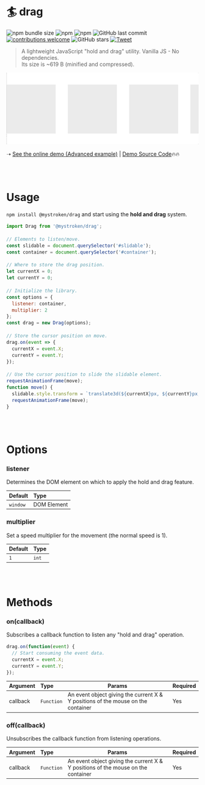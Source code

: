 # :surfer: drag


![npm bundle size](https://img.shields.io/bundlephobia/minzip/@mystroken/drag)
![npm](https://img.shields.io/npm/dw/@mystroken/drag)
![npm](https://img.shields.io/npm/v/@mystroken/drag)
![GitHub last commit](https://img.shields.io/github/last-commit/mystroken/drag)
[![contributions welcome](https://img.shields.io/badge/contributions-welcome-brightgreen.svg?style=flat)](https://github.com/mystroken/drag/issues)
![GitHub stars](https://img.shields.io/github/stars/mystroken/drag?style=social)
[![Tweet](https://img.shields.io/twitter/url/http/shields.io.svg?style=social)](https://twitter.com/intent/tweet?text=A%20lightweight%20utility%20to%20do%20%22hold%20and%20drag%22.&url=https://github.com/mystroken/drag&via=mystroken&hashtags=holdanddrag,slider,drag,js,creativecoding,developers)

<blockquote>
A lightweight JavaScript "hold and drag" utility. Vanilla JS - No dependencies.<br>
Its size is ~619 B (minified and compressed).
</blockquote>

![](https://github.com/mystroken/drag/raw/master/screenshot.gif)

➝ [See the online demo (Advanced example)](https://mystroken.github.io/drag/) | [Demo Source Code](https://github.com/mystroken/drag/tree/master/demo):fire::fire:

<br>
<br>

# Usage

```npm install @mystroken/drag``` and start using the **hold and drag** system.

```javascript
import Drag from '@mystroken/drag';

// Elements to listen/move.
const slidable = document.querySelector('#slidable');
const container = document.querySelector('#container');

// Where to store the drag position.
let currentX = 0;
let currentY = 0;

// Initialize the library.
const options = {
  listener: container,
  multiplier: 2
};
const drag = new Drag(options);

// Store the cursor position on move.
drag.on(event => {
  currentX = event.X;
  currentY = event.Y;
});

// Use the cursor position to slide the slidable element.
requestAnimationFrame(move);
function move() {
  slidable.style.transform = `translate3d(${currentX}px, ${currentY}px, 0px)`;
  requestAnimationFrame(move);
}
```

<br>
<br>

# Options

### listener

Determines the DOM element on which to apply the hold and drag feature.

| Default    | Type        |
|:---------- |:----------- |
| `window`   | DOM Element |

### multiplier

Set a speed multiplier for the movement (the normal speed is 1).

| Default | Type  |
|:------- |:----- |
| `1`     | `int` |

<br>
<br>

# Methods

### on(callback)
Subscribes a callback function to listen any "hold and drag" operation.

```javascript
drag.on(function(event) {
  // Start consuming the event data.
  currentX = event.X;
  currentY = event.Y;
});
```

| Argument  | Type      | Params                                                                           | Required |
|:--------- |:--------- | -------------------------------------------------------------------------------- | -------- |
| callback | `Function` | An event object giving the current X & Y positions of the mouse on the container | Yes      |


### off(callback)
Unsubscribes the callback function from listening operations.

| Argument  | Type      | Params                                                                           | Required |
|:--------- |:--------- | -------------------------------------------------------------------------------- | -------- |
| callback | `Function` | An event object giving the current X & Y positions of the mouse on the container | Yes      |
